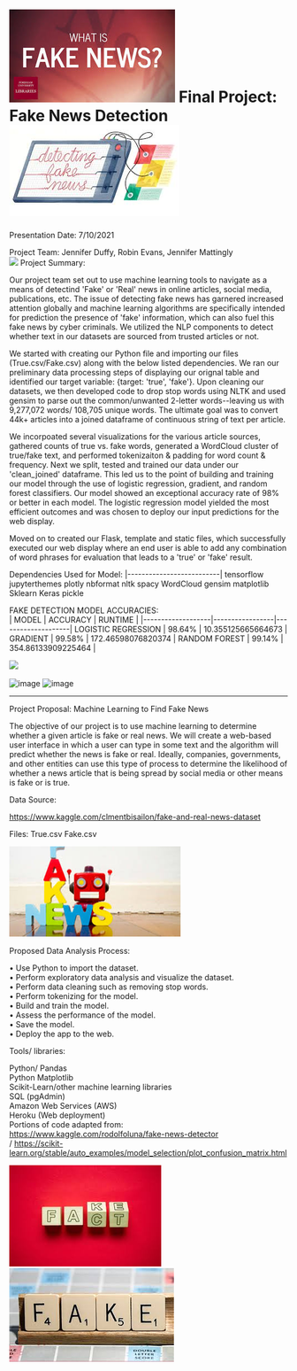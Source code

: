#  ![](Images/WhatIsFakeNews.jpg) Final Project: Fake News Detection   ![](Images/Detecting.jpg)<br>

Presentation Date: 7/10/2021
                                                                                                                         
Project Team: Jennifer Duffy, Robin Evans, Jennifer Mattingly <br>
![](Images/WordBoard.png)
Project Summary:

Our project team set out to use machine learning tools to navigate as a means of detectind 'Fake' or 'Real' news in online articles, social media, publications, etc. The issue of detecting fake news has garnered increased attention globally and machine learning algorithms are specifically intended for prediction the presence of 'fake' information, which can also fuel this fake news by cyber criminals. We utilized the NLP components to detect whether text in our datasets are sourced from trusted articles or not.

We started with creating our Python file and importing our files (True.csv/Fake.csv) along with the below listed dependencies. We ran our preliminary data processing steps of displaying our orignal table and identified our target variable: {target: 'true', 'fake'}. Upon cleaning our datasets, we then developed code to drop stop words using NLTK and used gensim to parse out the common/unwanted 2-letter words--leaving us with 9,277,072 words/ 108,705 unique words. The ultimate goal was to convert 44k+ articles into a joined dataframe of continuous string of text per article.

We incorpoated several visualizations for the various article sources, gathered counts of true vs. fake words, generated a WordCloud cluster of true/fake text, and performed tokenizaiton & padding for word count & frequency. Next we split, tested and trained our data under our 'clean_joined' dataframe. This led us to the point of building and training our model through the use of logistic regression, gradient, and random forest classifiers. Our model showed an exceptional accuracy rate of 98% or better in each model. The logistic regression model yielded the most efficient outcomes and was chosen  to deploy our input predictions for the web display.

Moved on to created our Flask, template and static files, which successfully executed our web display where an end user is able to add any combination of word phrases for evaluation that leads to a 'true' or 'fake' result.

Dependencies Used for Model:
|--------------------------|
tensorflow
jupyterthemes
plotly
nbformat
nltk
spacy
WordCloud
gensim
matplotlib
Sklearn
Keras
pickle



FAKE DETECTION MODEL ACCURACIES:<br>
|       MODEL       |     ACCURACY    |      RUNTIME       |
|-------------------|-----------------|--------------------|
LOGISTIC REGRESSION |      98.64%     | 10.355125665664673 | 
GRADIENT            |      99.58%     | 172.46598076820374 |
RANDOM FOREST       |      99.14%     | 354.86133909225464 |




  ![](Images/TrueFakeChart.png)


![image](https://github.com/mattinglyjen/FakeNewsDetection/issues/1#issue-941168061)
![image](https://github.com/mattinglyjen/FakeNewsDetection/issues/2#issue-941169237.png)

------------------------------------------------------------------------------------------------------------------
Project Proposal: Machine Learning to Find Fake News

The objective of our project is to use machine learning to determine whether a given article is fake or real news. We will create a web-based user interface in which a user can type in some text and the algorithm will predict whether the news is fake or real. Ideally, companies, governments, and other entities can use this type of process to determine the likelihood of whether a news article that is being spread by social media or other means is fake or is true.


Data Source:

https://www.kaggle.com/clmentbisailon/fake-and-real-news-dataset<br>

Files:
True.csv
Fake.csv

![](Images/FakeNewBots.jpg)

  
Proposed Data Analysis Process:<br>

•    Use Python to import the dataset.<br>
•    Perform exploratory data analysis and visualize the dataset.<br>
•    Perform data cleaning such as removing stop words.<br>
•    Perform tokenizing for the model.<br>
•    Build and train the model.<br>
•    Assess the performance of the model.<br>
•    Save the model.<br>
•    Deploy the app to the web.<br>

Tools/ libraries:<br>

Python/ Pandas<br>
Python Matplotlib<br>
Scikit-Learn/other machine learning libraries<br>
SQL (pgAdmin)<br>
Amazon Web Services (AWS)<br>
Heroku (Web deployment)<br>
Portions of code adapted from:<br>
https://www.kaggle.com/rodolfoluna/fake-news-detector<br> /
https://scikit-learn.org/stable/auto_examples/model_selection/plot_confusion_matrix.html<br>




  ![](Images/FactFake.jpg)                               ![](Images/Game.jpg)    


